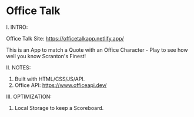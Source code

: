 # Office Talk

I. INTRO:

Office Talk Site: https://officetalkapp.netlify.app/

This is an App to match a Quote with an Office Character - Play to see how well you know Scranton's Finest!

II. NOTES:

1. Built with HTML/CSS/JS/API.
2. Office API: https://www.officeapi.dev/

III. OPTIMIZATION:

1. Local Storage to keep a Scoreboard.


